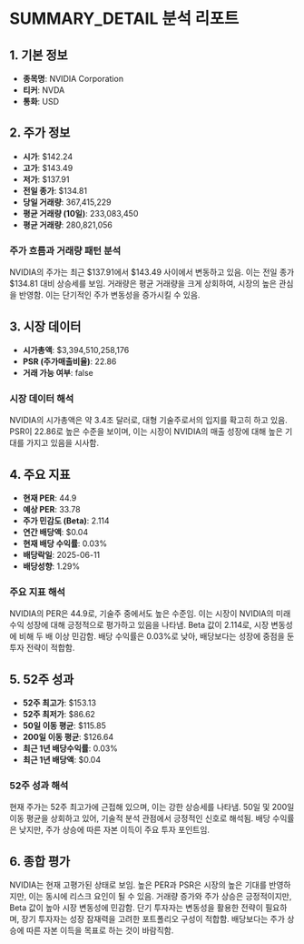 # SUMMARY_DETAIL 분석 리포트

## 1. 기본 정보
- **종목명**: NVIDIA Corporation
- **티커**: NVDA
- **통화**: USD

## 2. 주가 정보
- **시가**: $142.24
- **고가**: $143.49
- **저가**: $137.91
- **전일 종가**: $134.81
- **당일 거래량**: 367,415,229
- **평균 거래량 (10일)**: 233,083,450
- **평균 거래량**: 280,821,056

### 주가 흐름과 거래량 패턴 분석
NVIDIA의 주가는 최근 $137.91에서 $143.49 사이에서 변동하고 있음. 이는 전일 종가 $134.81 대비 상승세를 보임. 거래량은 평균 거래량을 크게 상회하여, 시장의 높은 관심을 반영함. 이는 단기적인 주가 변동성을 증가시킬 수 있음.

## 3. 시장 데이터
- **시가총액**: $3,394,510,258,176
- **PSR (주가매출비율)**: 22.86
- **거래 가능 여부**: false

### 시장 데이터 해석
NVIDIA의 시가총액은 약 3.4조 달러로, 대형 기술주로서의 입지를 확고히 하고 있음. PSR이 22.86로 높은 수준을 보이며, 이는 시장이 NVIDIA의 매출 성장에 대해 높은 기대를 가지고 있음을 시사함.

## 4. 주요 지표
- **현재 PER**: 44.9
- **예상 PER**: 33.78
- **주가 민감도 (Beta)**: 2.114
- **연간 배당액**: $0.04
- **현재 배당 수익률**: 0.03%
- **배당락일**: 2025-06-11
- **배당성향**: 1.29%

### 주요 지표 해석
NVIDIA의 PER은 44.9로, 기술주 중에서도 높은 수준임. 이는 시장이 NVIDIA의 미래 수익 성장에 대해 긍정적으로 평가하고 있음을 나타냄. Beta 값이 2.114로, 시장 변동성에 비해 두 배 이상 민감함. 배당 수익률은 0.03%로 낮아, 배당보다는 성장에 중점을 둔 투자 전략이 적합함.

## 5. 52주 성과
- **52주 최고가**: $153.13
- **52주 최저가**: $86.62
- **50일 이동 평균**: $115.85
- **200일 이동 평균**: $126.64
- **최근 1년 배당수익률**: 0.03%
- **최근 1년 배당액**: $0.04

### 52주 성과 해석
현재 주가는 52주 최고가에 근접해 있으며, 이는 강한 상승세를 나타냄. 50일 및 200일 이동 평균을 상회하고 있어, 기술적 분석 관점에서 긍정적인 신호로 해석됨. 배당 수익률은 낮지만, 주가 상승에 따른 자본 이득이 주요 투자 포인트임.

## 6. 종합 평가
NVIDIA는 현재 고평가된 상태로 보임. 높은 PER과 PSR은 시장의 높은 기대를 반영하지만, 이는 동시에 리스크 요인이 될 수 있음. 거래량 증가와 주가 상승은 긍정적이지만, Beta 값이 높아 시장 변동성에 민감함. 단기 투자자는 변동성을 활용한 전략이 필요하며, 장기 투자자는 성장 잠재력을 고려한 포트폴리오 구성이 적합함. 배당보다는 주가 상승에 따른 자본 이득을 목표로 하는 것이 바람직함.